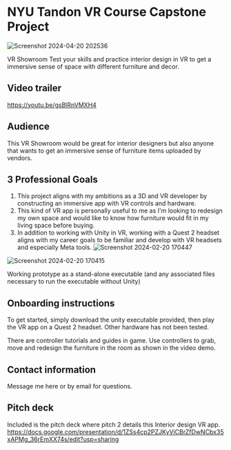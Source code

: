 # NYU Tandon VR Course Capstone Project
![Screenshot 2024-04-20 202536](https://github.com/delmonicho/nyu_vr_capstone/assets/26866180/1834bf74-5c8c-4bf8-a8a7-414ff4e27a9d)

VR Showroom
Test your skills and practice interior design in VR to get a immersive sense of space with different furniture and decor.

## Video trailer
https://youtu.be/gsBlRnVMXH4

## Audience
This VR Showroom would be great for interior designers but also anyone that wants to get an immersive sense of furniture items uploaded by vendors.

## 3 Professional Goals
1) This project aligns with my ambitions as a 3D and VR developer by constructing an immersive app with VR controls and hardware.
2) This kind of VR app is personally useful to me as I'm looking to redesign my own space and would like to know how furniture would fit in my living space before buying.
3) In addition to working with Unity in VR, working with a Quest 2 headset aligns with my career goals to be familiar and develop with VR headsets and especially Meta tools.
![Screenshot 2024-02-20 170447](https://github.com/delmonicho/nyu_vr_capstone/assets/26866180/6b25733f-5532-40e0-8d3d-2b9714ddff9d)

![Screenshot 2024-02-20 170415](https://github.com/delmonicho/nyu_vr_capstone/assets/26866180/b7f1170d-36c3-445c-bbca-937512b13602)


Working prototype as a stand-alone executable (and any associated files necessary to run the executable without Unity)
## Onboarding instructions
To get started, simply download the unity executable provided, then play the VR app on a Quest 2 headset.  Other hardware has not been tested.

There are controller tutorials and guides in game.  Use controllers to grab, move and redesign the furniture in the room as shown in the video demo.

## Contact information
Message me here or by email for questions.


## Pitch deck
Included is the pitch deck where pitch 2 details this Interior design VR app.
https://docs.google.com/presentation/d/1ZSs4cp2PZJKyViCBrZfDwNCbx35xAPMg_36rEmXX74s/edit?usp=sharing

